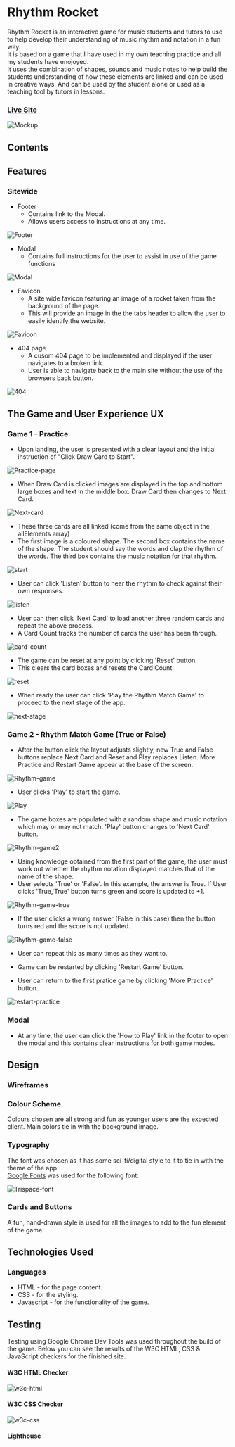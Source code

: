 # Rhythm Rocket

Rhythm Rocket is an interactive game for music students and tutors to use to help develop their understanding of music rhythm and notation in a fun way. <br>
It is based on a game that I have used in my own teaching practice and all my students have enojoyed. <br>
It uses the combination of shapes, sounds and music notes to help build the students understanding of how these elements are linked and can be used in creative ways. And can be used by the student alone or used as a teaching tool by tutors in lessons.

### [Live Site](https://bengilbertcodes.github.io/rhythm-rocket/)

![Mockup](docs/readme_images/mockup.png)

## Contents


## Features

### Sitewide
* Footer 
  * Contains link to the Modal.
  * Allows users access to instructions at any time. 

![Footer](docs/readme_images/footer.png)

* Modal
  * Contains full instructions for the user to assist in use of the game functions

![Modal](docs/readme_images/modal.png)

* Favicon
  * A site wide favicon featuring an image of a rocket taken from the background of the page.
  * This will provide an image in the the tabs header to allow the user to easily identify the website.

![Favicon](docs/readme_images/favicon.png)

* 404 page
  * A cusom 404 page to be implemented and displayed if the user navigates to a broken link.
  * User is able to navigate back to the main site without the use of the browsers back button.

![404](docs/readme_images/404page.png)

## The Game and User Experience UX

### Game 1 - Practice 
* Upon landing, the user is presented with a clear layout and the initial instruction of "Click Draw Card to Start".

![Practice-page](docs/readme_images/practice-page.png)

* When Draw Card is clicked images are displayed in the top and bottom large boxes and text in the middle box. Draw Card then changes to Next Card.

![Next-card](docs/readme_images/next-card.png)
* These three cards are all linked (come from the same object in the allElements array)
* The first image is a coloured shape. The second box contains the name of the shape. The student should say the words and clap the rhythm of the words. The third box contains the music notation for that rhythm.

![start](docs/readme_images/start-practice.png)

* User can click 'Listen' button to hear the rhythm to check against their own responses. 

![listen](docs/readme_images/listen-button.png)

* User can then click 'Next Card' to load another three random cards and repeat the above process.
* A Card Count tracks the number of cards the user has been through.

![card-count](docs/readme_images/card-count.png)

* The game can be reset at any point by clicking 'Reset' button. 
* This clears the card boxes and resets the Card Count.

![reset](docs/readme_images/reset-button.png)

* When ready the user can click 'Play the Rhythm Match Game' to proceed to the next stage of the app.

![next-stage](docs/readme_images/next-game.png)

### Game 2 - Rhythm Match Game (True or False)

* After the button click the layout adjusts slightly, new True and False buttons replace Next Card and Reset and Play replaces Listen. More Practice and Restart Game appear at the base of the screen.

![Rhythm-game](docs/readme_images/rmg1.png)

* User clicks 'Play' to start the game.

![Play](docs/readme_images/play-btn.png)

* The game boxes are populated with a random shape and music notation which may or may not match. 'Play' button changes to 'Next Card' button.

![Rhythm-game2](docs/readme_images/rmg2.png)

* Using knowledge obtained from the first part of the game, the user must work out whether the rhythm notation displayed matches that of the name of the shape. 
* User selects 'True' or 'False'. In this example, the answer is True. If User clicks 'True,'True' button turns green and score is updated to +1.

![Rhythm-game-true](docs/readme_images/rmg-true.png)

* If the user clicks a wrong answer (False in this case) then the button turns red and the score is not updated.

![Rhythm-game-false](docs/readme_images/rmg-false.png)

* User can repeat this as many times as they want to.

* Game can be restarted by clicking 'Restart Game' button.
* User can return to the first pratice game by clicking 'More Practice' button.

![restart-practice](docs/readme_images/rmg3.png)

### Modal
* At any time, the user can click the 'How to Play' link in the footer to open the modal and this contains clear instructions for both game modes.

## Design

### Wireframes



### Colour Scheme
Colours chosen are all strong and fun as younger users are the expected client. Main colors tie in with the background image.

### Typography

The font was chosen as it has some sci-fi/digital style to it to tie in with the theme of the app. <br>
[Google Fonts](https://fonts.google.com) was used for the following font:

![Trispace-font](docs/readme_images/trispace-font.png)

### Cards and Buttons
A fun, hand-drawn style is used for all the images to add to the fun element of the game. 

## Technologies Used
### Languages
- HTML - for the page content.
- CSS - for the styling.
- Javascript - for the functionality of the game. 

## Testing
Testing using Google Chrome Dev Tools was used throughout the build of the game. Below you can see the results of the W3C HTML, CSS & JavaScript checkers for the finished site.

#### W3C HTML Checker
![w3c-html](docs/testing/w3c-html.png)

#### W3C CSS Checker
![w3c-css](docs/testing/w3c-css.png)

#### Lighthouse
